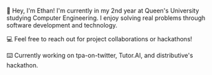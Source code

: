 👋 Hey, I'm Ethan! I'm currently in my 2nd year at Queen's University studying Computer Engineering. I enjoy solving real problems through software development and technology.

💻 Feel free to reach out for project collaborations or hackathons!

⌨️ Currently working on tpa-on-twitter, Tutor.AI, and distributive's hackathon.
